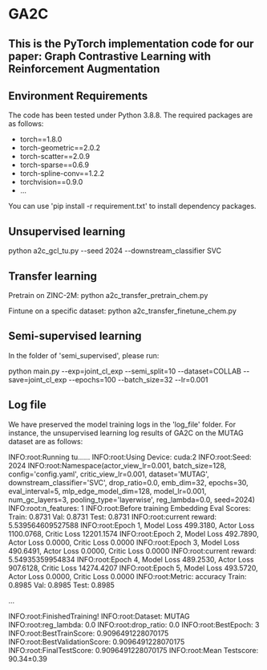 # GA2C

## This is the PyTorch implementation code for our paper: Graph Contrastive Learning with Reinforcement Augmentation


## Environment Requirements

The code has been tested under Python 3.8.8. The required packages are as follows:

* torch==1.8.0
* torch-geometric==2.0.2
* torch-scatter==2.0.9
* torch-sparse==0.6.9
* torch-spline-conv==1.2.2
* torchvision==0.9.0
* ...
  
You can use 'pip install -r requirement.txt' to install dependency packages.

## Unsupervised learning

python a2c_gcl_tu.py --seed 2024 --downstream_classifier SVC

## Transfer learning

Pretrain on ZINC-2M: python a2c_transfer_pretrain_chem.py

Fintune on a specific dataset: python a2c_transfer_finetune_chem.py

## Semi-supervised learning

In the folder of 'semi_supervised', please run:

python main.py --exp=joint_cl_exp --semi_split=10 --dataset=COLLAB --save=joint_cl_exp --epochs=100 --batch_size=32 --lr=0.001

## Log file

We have preserved the model training logs in the 'log_file' folder. For instance, the unsupervised learning log results of GA2C on the MUTAG dataset are as follows:

INFO:root:Running tu......
INFO:root:Using Device: cuda:2
INFO:root:Seed: 2024
INFO:root:Namespace(actor_view_lr=0.001, batch_size=128, config='config.yaml', critic_view_lr=0.001, dataset='MUTAG', downstream_classifier='SVC', drop_ratio=0.0, emb_dim=32, epochs=30, eval_interval=5, mlp_edge_model_dim=128, model_lr=0.001, num_gc_layers=3, pooling_type='layerwise', reg_lambda=0.0, seed=2024)
INFO:root:n_features: 1
INFO:root:Before training Embedding Eval Scores: Train: 0.8731 Val: 0.8731 Test: 0.8731
INFO:root:current reward: 5.539564609527588
INFO:root:Epoch 1, Model Loss 499.3180, Actor Loss 1100.0768, Critic Loss 12201.1574
INFO:root:Epoch 2, Model Loss 492.7890, Actor Loss 0.0000, Critic Loss 0.0000
INFO:root:Epoch 3, Model Loss 490.6491, Actor Loss 0.0000, Critic Loss 0.0000
INFO:root:current reward: 5.54935359954834
INFO:root:Epoch 4, Model Loss 489.2530, Actor Loss 907.6128, Critic Loss 14274.4207
INFO:root:Epoch 5, Model Loss 493.5720, Actor Loss 0.0000, Critic Loss 0.0000
INFO:root:Metric: accuracy Train: 0.8985 Val: 0.8985 Test: 0.8985

...

INFO:root:FinishedTraining!
INFO:root:Dataset: MUTAG
INFO:root:reg_lambda: 0.0
INFO:root:drop_ratio: 0.0
INFO:root:BestEpoch: 3
INFO:root:BestTrainScore: 0.9096491228070175
INFO:root:BestValidationScore: 0.9096491228070175
INFO:root:FinalTestScore: 0.9096491228070175
INFO:root:Mean Testscore: 90.34±0.39
